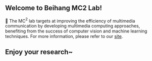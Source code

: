 ## Welcome to Beihang MC2 Lab!
  
🍿 The MC$^2$ lab targets at improving the efficiency of multimedia communication by developing multimedia computing approaches, benefiting from the success of computer vision and machine learning techniques. For more information, please refer to our [site](http://www.buaamc2.net/).

## Enjoy your research~
